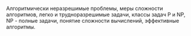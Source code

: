 Алгоритмически неразрешимые проблемы, меры сложности алгоритмов, легко и трудноразрешимые задачи, классы задач P и NP, NP - полные задачи, понятие сложности вычислений, эффективные алгоритмы.